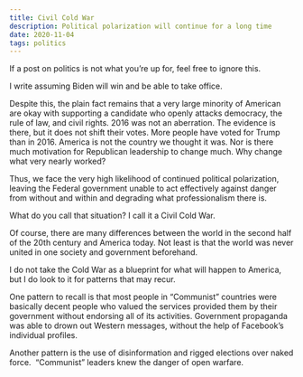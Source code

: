 ```yaml
---
title: Civil Cold War
description: Political polarization will continue for a long time
date: 2020-11-04
tags: politics
---
```


If a post on politics is not what you’re up for, feel free to ignore this. 


I write assuming Biden will win and be able to take office.


Despite this, the plain fact remains that a very large minority of American are okay with supporting a candidate who openly attacks democracy, the rule of law, and civil rights. 2016 was not an aberration. The evidence is there, but it does not shift their votes. More people have voted for Trump than in 2016. America is not the country we thought it was. Nor is there much motivation for Republican leadership to change much. Why change what very nearly worked?


Thus, we face the very high likelihood of continued political polarization, leaving the Federal government unable to act effectively against danger from without and within and degrading what professionalism there is.


What do you call that situation? I call it a Civil Cold War.


Of course, there are many differences between the world in the second half of the 20th century and America today. Not least is that the world was never united in one society and government beforehand.


I do not take the Cold War as a blueprint for what will happen to America, but I do look to it for patterns that may recur.


One pattern to recall is that most people in “Communist” countries were basically decent people who valued the services provided them by their government without endorsing all of its activities. Government propaganda was able to drown out Western messages, without the help of Facebook’s individual profiles.


Another pattern is the use of disinformation and rigged elections over naked force.  “Communist” leaders knew the danger of open warfare.


